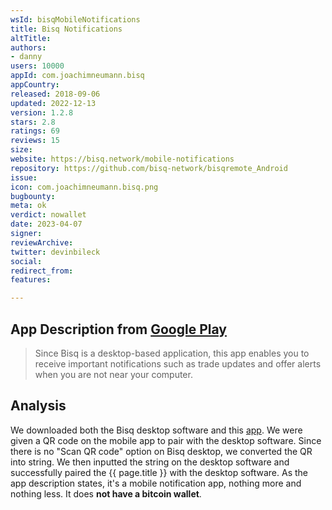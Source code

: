 ```yaml
---
wsId: bisqMobileNotifications
title: Bisq Notifications
altTitle: 
authors:
- danny
users: 10000
appId: com.joachimneumann.bisq
appCountry: 
released: 2018-09-06
updated: 2022-12-13
version: 1.2.8
stars: 2.8
ratings: 69
reviews: 15
size: 
website: https://bisq.network/mobile-notifications
repository: https://github.com/bisq-network/bisqremote_Android
issue: 
icon: com.joachimneumann.bisq.png
bugbounty: 
meta: ok
verdict: nowallet
date: 2023-04-07
signer: 
reviewArchive: 
twitter: devinbileck
social: 
redirect_from: 
features: 

---
```


## App Description from [Google Play](https://play.google.com/store/apps/details?id=com.joachimneumann.bisq) 

> Since Bisq is a desktop-based application, this app enables you to receive important notifications such as trade updates and offer alerts when you are not near your computer.

## Analysis 

We downloaded both the Bisq desktop software and this [app](https://twitter.com/BitcoinWalletz/status/1644225454768021504). We were given a QR code on the mobile app to pair with the desktop software. Since there is no "Scan QR code" option on Bisq desktop, we converted the QR into string. We then inputted the string on the desktop software and successfully paired the {{ page.title }} with the desktop software. As the app description states, it's a mobile notification app, nothing more and nothing less. It does **not have a bitcoin wallet**. 

